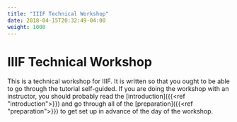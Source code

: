 ```yaml
---
title: "IIIF Technical Workshop"
date: 2018-04-15T20:32:49-04:00
weight: 1000
---
```


# IIIF Technical Workshop

This is a technical workshop for IIIF. It is written so that you ought to be able to go through the tutorial self-guided. If you are doing the workshop with an instructor, you should probably read the [introduction]({{<ref "introduction">}}) and go through all of the [preparation]({{<ref "preparation">}}) to get set up in advance of the day of the workshop.

